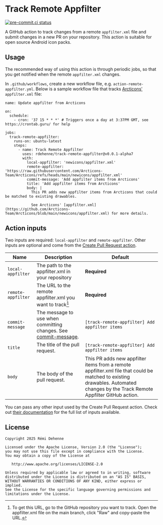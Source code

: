 # Track Remote Appfilter

[![pre-commit.ci status](https://results.pre-commit.ci/badge/github/rdehenne/track-remote-appfilter/main.svg)](https://results.pre-commit.ci/latest/github/rdehenne/track-remote-appfilter/main)

A GitHub action to track changes from a remote `appfilter.xml` file and submit changes in a new PR on your repository.
This action is suitable for open source Android icon packs.

## Usage

The recommended way of using this action is through periodic jobs, so that you get notified when the remote `appfilter.xml` changes.

In `.github/workflows`, create a new workflow file, e.g. `action-remote-appfilter.yml`.
Below is a sample workflow file that tracks [Arcticons'](https://github.com/Arcticons-Team/Arcticons/) `appfilter.xml` file:

```
name: Update appfilter from Arcticons

on:
  schedule:
    - cron: '37 15 * * *' # Triggers once a day at 3:37PM GMT, see https://crontab.guru/ for help

jobs:
  track-remote-appfilter:
    runs-on: ubuntu-latest
    steps:
      - name: Track Remote Appfilter
        uses: rdehenne/track-remote-appfilter@v0.0.1-alpha7
        with:
          local-appfilter: 'newicons/appfilter.xml'
          remote-appfilter: 'https://raw.githubusercontent.com/Arcticons-Team/Arcticons/refs/heads/main/newicons/appfilter.xml'
          commit-message: 'Add appfilter items from Arcticons'
          title: 'Add appfilter items from Arcticons'
          body: |
            This PR adds new appfilter items from Arcticons that could be matched to existing drawables.

            See Arcticons' [appfilter.xml](https://github.com/Arcticons-Team/Arcticons/blob/main/newicons/appfilter.xml) for more details.
```

## Action inputs

Two inputs are required: `local-appfilter` and `remote-appfilter`.
Other inputs are optional and come from the [Create Pull Request action](https://github.com/peter-evans/create-pull-request).

| Name                | Description                                                | Default      |
|---------------------|------------------------------------------------------------|--------------|
| `local-appfilter`   | The path to the appfilter.xml in your repository           | **Required** |
| `remote-appfilter`  | The URL to the remote appfilter.xml you want to track[^1]  | **Required** |
| `commit-message`    | The message to use when committing changes. See [commit-message](https://github.com/peter-evans/create-pull-request#commit-message). | `[track-remote-appfilter] Add appfilter items` |
| `title`             | The title of the pull request.                             | `[track-remote-appfilter] Add appfilter items` |
| `body`              | The body of the pull request.                              | This PR adds new appfilter items from a remote appfilter.xml file that could be matched to existing drawables. Automated changes by the Track Remote Appfilter GitHub action. |

You can pass any other input used by the Create Pull Request action. Check out [their documentation](https://github.com/peter-evans/create-pull-request) for the full list of inputs available.

[^1]: To get this URL, go to the GitHub repository you want to track. Open the appfilter.xml file on the main branch, click "Raw" and copy-paste the URL.

## License

```
Copyright 2025 Rémi Dehenne

Licensed under the Apache License, Version 2.0 (the "License");
you may not use this file except in compliance with the License.
You may obtain a copy of the License at

   http://www.apache.org/licenses/LICENSE-2.0

Unless required by applicable law or agreed to in writing, software
distributed under the License is distributed on an "AS IS" BASIS,
WITHOUT WARRANTIES OR CONDITIONS OF ANY KIND, either express or implied.
See the License for the specific language governing permissions and
limitations under the License.
```
